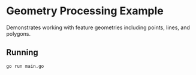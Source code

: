 # Geometry Processing Example

Demonstrates working with feature geometries including points, lines, and polygons.

## Running

```bash
go run main.go
```
